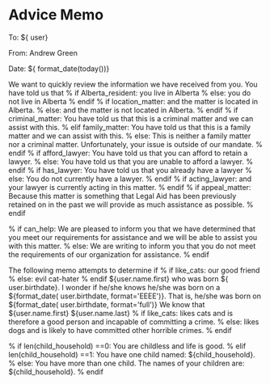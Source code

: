 # Advice Memo

To: ${ user}

From: Andrew Green

Date: ${ format_date(today())}

We want to quickly review the information we have received from you. You have told us that 
% if Alberta_resident:
you live in Alberta 
% else:
you do not live in Alberta 
% endif
% if location_matter:
and the matter is located in Alberta.
% else:
and the matter is not located in Alberta.
% endif
% if criminal_matter:
You have told us that this is a criminal matter and we can assist with this.
% elif family_matter:
You have told us that this is a family matter and we can assist with this.
% else:
This is neither a family matter nor a criminal matter. Unfortunately, your issue is outside of our mandate.
% endif
% if afford_lawyer:
  You have told us that you can afford to retain a lawyer.
% else:
  You have told us that you are unable to afford a lawyer.
% endif
% if has_lawyer:
  You have told us that you already have a lawyer
% else:
You do not currently have a lawyer.
% endif
% if acting_lawyer:
 and your lawyer is currently acting in this matter.
% endif
% if appeal_matter:
  Because this matter is something that Legal Aid has been previously retained on in the past we will provide as much assistance as possible.
% endif

% if can_help:
We are pleased to inform you that we have determined that you meet our requirements for assistance and we will be able to assist you with this matter.
% else:
We are writing to inform you that you do not meet the requirements of our organization for assistance.
% endif

The following memo attempts to determine if 
% if like_cats:
our good friend 
% else:
evil cat-hater 
% endif
${user.name.first} who was born ${ user.birthdate}.  I wonder if he/she knows he/she was born on a ${format_date( user.birthdate, format='EEEE')}.  That is, he/she was born on ${format_date( user.birthdate, format='full')} 
We know that ${user.name.first} ${user.name.last}
% if like_cats:
likes cats and is therefore a good person and incapable of committing a crime.
% else:
likes dogs and is likely to have committed other horrible crimes.
% endif

% if len(child_household) ==0:
You are childless and life is good.
% elif len(child_household) ==1:
You have one child named: ${child_household}.
% else:
You have more than one child.  The names of your children are: ${child_household}.
% endif
